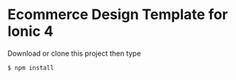# Ecommerce Design Template for Ionic 4
Download or clone this project then type
```bash
$ npm install
```
